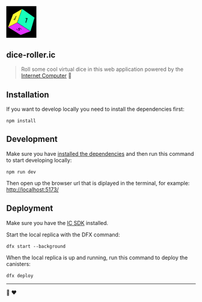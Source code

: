 <img width="80" src="media/dice-roller-logo.png" alt="Dice roller logo">

## dice-roller.ic

> Roll some cool virtual dice in this web application powered by the <a href="https://internetcomputer.org">Internet Computer</a> 🎲

## Installation

If you want to develop locally you need to install the dependencies first:

```
npm install
```

## Development

Make sure you have [installed the dependencies](#installation) and then run this command to start developing locally:

```
npm run dev
```

Then open up the browser url that is diplayed in the terminal, for example: [http://localhost:5173/](http://localhost:5173/)

## Deployment

Make sure you have the [IC SDK](https://internetcomputer.org/docs/current/developer-docs/setup/install/) installed.

Start the local replica with the DFX command:

```
dfx start --background
```

When the local replica is up and running, run this command to deploy the canisters:

```
dfx deploy
```

---

🎲 ❤️
